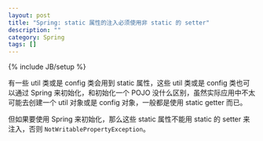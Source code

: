 ```yaml
---
layout: post
title: "Spring: static 属性的注入必须使用非 static 的 setter"
description: ""
category: Spring
tags: []
---
```

{% include JB/setup %}

有一些 util 类或是 config 类会用到 static 属性，这些 util 类或是 config 类也可以通过 Spring 来初始化，和初始化一个 POJO 没什么区别，虽然实际应用中不太可能去创建一个 util 对象或是 config 对象，一般都是使用 static getter 而已。  

但如果要使用 Spring 来初始化，那么这些 static 属性不能用 static 的 setter 来注入，否则 `NotWritablePropertyException`。
